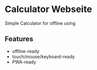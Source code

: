 
# Calculator Webseite

Simple Calculator for offline using

## Features

- offline-ready
- touch/mouse/keyboard-ready
- PWA-ready

